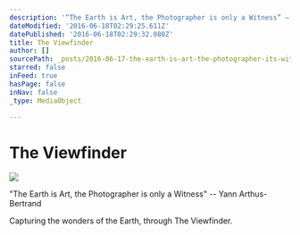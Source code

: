 ```yaml
---
description: '“The Earth is Art, the Photographer is only a Witness” – Yann Arthus-Bertrand'
dateModified: '2016-06-18T02:29:25.611Z'
datePublished: '2016-06-18T02:29:32.080Z'
title: The Viewfinder
author: []
sourcePath: _posts/2016-06-17-the-earth-is-art-the-photographer-its-witness.md
starred: false
inFeed: true
hasPage: false
inNav: false
_type: MediaObject

---
```

# The Viewfinder
![](https://imgflo.herokuapp.com/graph/vahj1ThiexotieMo/b281db8ccd9c4d237ed6ef684d483316/croprotate.jpg?cropheight=2001&cropwidth=3546&degrees=0&input=https%3A%2F%2Fthe-grid-user-content.s3-us-west-2.amazonaws.com%2F637ba578-d8f1-4cc3-82a9-f2476c6eddae.jpg&x=0&y=0)

"The Earth is Art, the Photographer is only a Witness" -- Yann Arthus-Bertrand

Capturing the wonders of the Earth, through The Viewfinder.